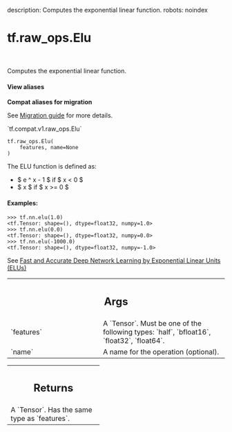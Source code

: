description: Computes the exponential linear function.
robots: noindex

# tf.raw_ops.Elu

<!-- Insert buttons and diff -->

<table class="tfo-notebook-buttons tfo-api nocontent" align="left">

</table>



Computes the exponential linear function.


<section class="expandable">
  <h4 class="showalways">View aliases</h4>
  <p>
<b>Compat aliases for migration</b>
<p>See
<a href="https://www.tensorflow.org/guide/migrate">Migration guide</a> for
more details.</p>
<p>`tf.compat.v1.raw_ops.Elu`</p>
</p>
</section>

<pre class="devsite-click-to-copy prettyprint lang-py tfo-signature-link">
<code>tf.raw_ops.Elu(
    features, name=None
)
</code></pre>



<!-- Placeholder for "Used in" -->

The ELU function is defined as:

 * $ e ^ x - 1 $ if $ x < 0 $
 * $ x $ if $ x >= 0 $

#### Examples:



```
>>> tf.nn.elu(1.0)
<tf.Tensor: shape=(), dtype=float32, numpy=1.0>
>>> tf.nn.elu(0.0)
<tf.Tensor: shape=(), dtype=float32, numpy=0.0>
>>> tf.nn.elu(-1000.0)
<tf.Tensor: shape=(), dtype=float32, numpy=-1.0>
```

See [Fast and Accurate Deep Network Learning by Exponential Linear Units (ELUs)
](http://arxiv.org/abs/1511.07289)

<!-- Tabular view -->
 <table class="responsive fixed orange">
<colgroup><col width="214px"><col></colgroup>
<tr><th colspan="2"><h2 class="add-link">Args</h2></th></tr>

<tr>
<td>
`features`<a id="features"></a>
</td>
<td>
A `Tensor`. Must be one of the following types: `half`, `bfloat16`, `float32`, `float64`.
</td>
</tr><tr>
<td>
`name`<a id="name"></a>
</td>
<td>
A name for the operation (optional).
</td>
</tr>
</table>



<!-- Tabular view -->
 <table class="responsive fixed orange">
<colgroup><col width="214px"><col></colgroup>
<tr><th colspan="2"><h2 class="add-link">Returns</h2></th></tr>
<tr class="alt">
<td colspan="2">
A `Tensor`. Has the same type as `features`.
</td>
</tr>

</table>

